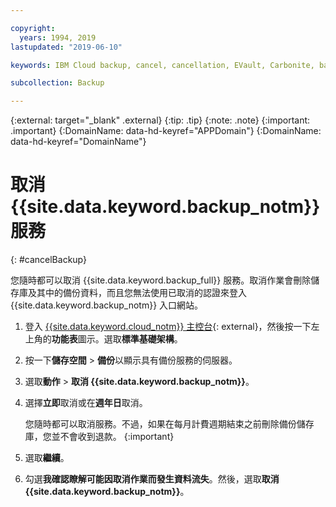 ```yaml
---

copyright:
  years: 1994, 2019
lastupdated: "2019-06-10"

keywords: IBM Cloud backup, cancel, cancellation, EVault, Carbonite, backup

subcollection: Backup

---
```

{:external: target="_blank" .external}
{:tip: .tip}
{:note: .note}
{:important: .important}
{:DomainName: data-hd-keyref="APPDomain"}
{:DomainName: data-hd-keyref="DomainName"}

# 取消 {{site.data.keyword.backup_notm}} 服務
{: #cancelBackup}

您隨時都可以取消 {{site.data.keyword.backup_full}} 服務。取消作業會刪除儲存庫及其中的備份資料，而且您無法使用已取消的認證來登入 {{site.data.keyword.backup_notm}} 入口網站。

1. 登入 [{{site.data.keyword.cloud_notm}} 主控台](https://{DomainName}){: external}，然後按一下左上角的**功能表**圖示。選取**標準基礎架構**。
2. 按一下**儲存空間** > **備份**以顯示具有備份服務的伺服器。
3. 選取**動作** > **取消 {{site.data.keyword.backup_notm}}**。
4. 選擇**立即**取消或在**週年日**取消。

   您隨時都可以取消服務。不過，如果在每月計費週期結束之前刪除備份儲存庫，您並不會收到退款。
{:important}
5. 選取**繼續**。
6. 勾選**我確認瞭解可能因取消作業而發生資料流失**。然後，選取**取消 {{site.data.keyword.backup_notm}}**。
